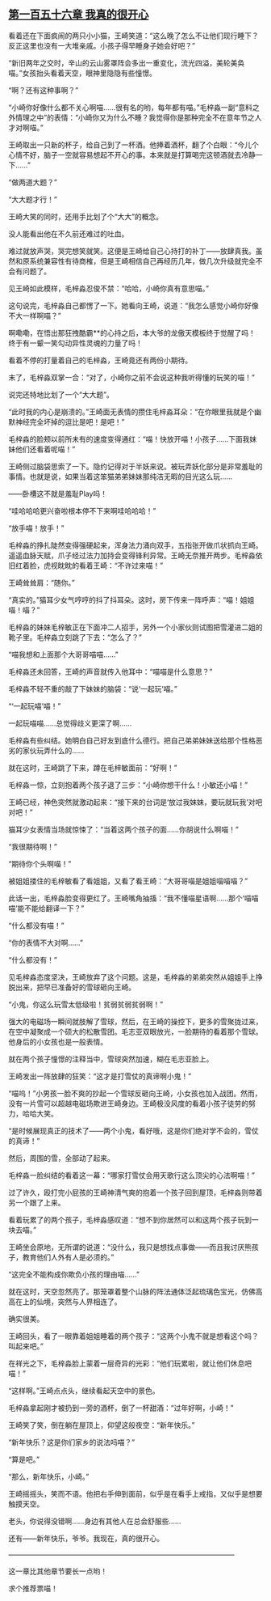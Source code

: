 ## [第一百五十六章 我真的很开心](https://www.xxbiquge.com/11_11207/5463581.html)


  看着还在下面疯闹的两只小小猫，王崎笑道：“这么晚了怎么不让他们现行睡下？反正这里也没有一大堆亲戚。小孩子得早睡身子她会好吧？”

  “新旧两年之交时，辛山的云山雾罩阵会多出一重变化，流光四溢，美轮美奂喵。”女孩抬头看着天空，眼神里隐隐有些憧憬。

  “啊？还有这种事啊？”

  “小崎你好像什么都不关心啊喵……很有名的哟，每年都有喵。”毛梓淼一副“意料之外情理之中”的表情：“小崎你又为什么不睡？我觉得你是那种完全不在意年节之人才对啊喵。”

  王崎取出一只新的杯子，给自己到了一杯酒。他捧着酒杯，翻了个白眼：“今儿个心情不好，脑子一空就容易想起不开心的事。本来就是打算喝完这顿酒就去冷静一下……”

  “做两道大题？”

  “大大题才行！”

  王崎大笑的同时，还用手比划了个“大大”的概念。

  没人能看出他在不久前还难过的吐血。

  难过就放声哭，哭完想笑就笑。这便是王崎给自己心持打的补丁——放肆真我。虽然和原系统兼容性有待商榷，但是王崎相信自己再经历几年，做几次升级就完全不会有问题了。

  见王崎如此模样，毛梓淼忍俊不禁：“哈哈，小崎你真有意思喵。”

  这句说完，毛梓淼自己都愣了一下。她看向王崎，说道：“我怎么感觉小崎你好像不大一样啊喵？”

  啊嘞嘞，在悟出那狂拽酷霸**的心持之后，本大爷的龙傲天模板终于觉醒了吗！终于有一颦一笑勾动异性灵魂的力量了吗！

  看着不停的打量着自己的毛梓淼，王崎竟还有两份小期待。

  末了，毛梓淼双掌一合：“对了，小崎你之前不会说这种我听得懂的玩笑的喵！”

  说完还特地比划了一个“大大题”。

  “此时我的内心是崩溃的。”王崎面无表情的攒住毛梓淼耳朵：“在你眼里我就是个幽默神经完全坏掉的逗比是吧！是吧！”

  毛梓淼的脸颊以前所未有的速度变得通红：“喵！快放开喵！小孩子……下面我妹妹他们还看着呢喵！”

  王崎侧过脑袋思索了一下。隐约记得对于半妖来说。被玩弄妖化部分是非常羞耻的事情。也就是说，如果当着这笨猫弟弟妹妹那纯洁无暇的目光这么玩……

  ——卧槽这不就是羞耻Play吗！

  “哇哈哈哈更兴奋啦根本停不下来啊哇哈哈哈！”

  “放手喵！放手！”

  毛梓淼的挣扎陡然变得强硬起来，浑身法力涌向双手，五指张开做爪状抓向王崎。遥遥血脉天赋，爪子经过法力加持会变得锋利异常。王崎无奈推开两步。毛梓淼依旧红着脸，虎视眈眈的看着王崎：“不许过来喵！”

  王崎耸耸肩：“随你。”

  “真实的。”猫耳少女气哼哼的抖了抖耳朵。这时，房下传来一阵呼声：“喵！姐姐喵！喵？”

  毛梓淼的妹妹毛梓敏正在下面冲二人招手，另外一个小家伙则试图把雪灌进二姐的靴子里。毛梓淼立刻跳了下去：“怎么了？”

  “喵我想和上面那个大哥哥喵喵……”

  毛梓淼还未回答，王崎的声音就传入他耳中：“喵喵是什么意思？”

  毛梓淼不轻不重的敲了下妹妹的脑袋：“说‘一起玩’喵。”

  “‘一起玩喵’喵！”

  一起玩喵喵……总觉得歧义更深了啊……

  毛梓淼有些纠结。她明白自己好友到底什么德行。把自己弟弟妹妹送给那个性格恶劣的家伙玩弄什么的……

  就在这时，王崎跳了下来，蹲在毛梓敏面前：“好啊！”

  毛梓淼一惊，立刻抱着两个孩子退了三步：“小崎你想干什么！小敏还小喵！”

  王崎已经，神色突然就激动起来：“接下来的台词是‘放过我妹妹，要玩就玩我’对吧对吧！”

  猫耳少女表情当场就惊悚了：“当着这两个孩子的面……你胡说什么啊喵！”

  “我很期待啊！”

  “期待你个头啊喵！”

  被姐姐搂住的毛梓敏看了看姐姐，又看了看王崎：“大哥哥喵是姐姐喵喵喵？”

  此话一出，毛梓淼脸变得更红了。王崎嘴角抽搐：“我不懂喵星语啊……那个‘喵喵喵’能不能给翻译一下？”

  “什么都没有喵！”

  “你的表情不大对啊……”

  “什么都没有！”

  见毛梓淼态度坚决，王崎放弃了这个问题。这是，毛梓淼的弟弟突然从姐姐手上挣脱出来，把早已准备好的雪球砸向王崎。

  “小鬼，你这么玩雪太低级啦！贫弱贫弱贫弱啊！”

  强大的电磁场一瞬间就肢解了雪球，然后，在王崎的操控下，更多的雪聚拢过来，在空中凝聚成一个硕大的松散雪团。毛志亚双眼放光，一脸期待的看着那个雪球。他身后的小女孩也是一般表情。

  就在两个孩子憧憬的注释当中，雪球突然加速，糊在毛志亚脸上。

  王崎发出一阵放肆的狂笑：“这才是打雪仗的真谛啊小鬼！”

  “喵呜！”小男孩一脸不爽的抄起一个雪球反砸向王崎，小女孩也加入战团。然而，没有一片雪可以超越电磁场欺进王崎身边。王崎极没风度的看着小孩子徒劳的努力，哈哈大笑。

  “是时候展现真正的技术了——两个小鬼，看好哦，这是你们绝对学不会的，雪仗的真谛！”

  然后，周围的雪，全部动了起来。

  毛梓淼一脸纠结的看着这一幕：“哪家打雪仗会用天歌行这么顶尖的心法啊喵！”

  过了许久，殴打完小屁孩的王崎神清气爽的抱着一个孩子回到屋顶，毛梓淼则带着另一个跟了上来。

  看着玩累了的两个孩子，毛梓淼感叹道：“想不到你居然可以和这两个孩子玩到一块去喵。”

  王崎坐会原地，无所谓的说道：“没什么，我只是想找点事做——而且我讨厌熊孩子，教育他们人外有人是必须的。”

  “这完全不能构成你欺负小孩的理由喵……”

  就在这时，天空忽然亮了。那笼罩着整个山脉的阵法通体泛起琉璃色宝光，仿佛高高在上的仙境，突然与人界相连了。

  确实很美。

  王崎回头，看了一眼靠着姐姐睡着的两个孩子：“这两个小鬼不就是想看这个吗？叫起来吧。”

  在祥光之下，毛梓淼脸上蒙着一层奇异的光彩：“他们玩累啦，就让他们休息吧喵！”

  “这样啊。”王崎点点头，继续看起天空中的景色。

  毛梓淼拿起刚才被扔到一旁的酒杯，倒了一杯甜酒：“过年好啊，小崎！”

  王崎笑了笑，倒在躺在屋顶上，仰望这般夜空：“新年快乐。”

  “新年快乐？这是你们家乡的说法吗喵？”

  “算是吧。”

  “那么，新年快乐，小崎。”

  王崎摇摇头，笑而不语。他把右手伸到面前，似乎是在看手上戒指，又似乎是想要触摸天空。

  老头，你说得没错啊……身边有其他人在总会舒服些……

  还有——新年快乐，爷爷。我现在，真的很开心。

  ————————————————————————————————

  这一章比其他章节要长一点哟！

  求个推荐票喵！

  
